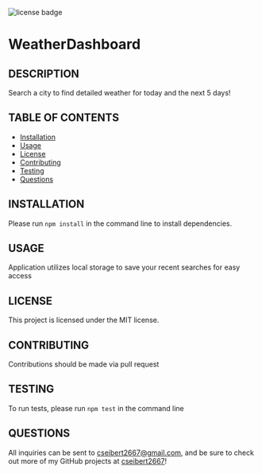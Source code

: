 
  ![license badge](https://img.shields.io/badge/license-MIT-blue)
  # WeatherDashboard
  ## DESCRIPTION
  Search a city to find detailed weather for today and the next 5 days!
  ## TABLE OF CONTENTS
  * [Installation](#installation)
  * [Usage](#usage)
  * [License](#license)
  * [Contributing](#contributing)
  * [Testing](#testing)
  * [Questions](#questions)
  ## INSTALLATION
  Please run `npm install` in the command line to install dependencies.
  ## USAGE
  Application utilizes local storage to save your recent searches for easy access
  ## LICENSE
  This project is licensed under the MIT license.
  ## CONTRIBUTING
  Contributions should be made via pull request
  ## TESTING
  To run tests, please run `npm test` in the command line
  ## QUESTIONS
  All inquiries can be sent to cseibert2667@gmail.com, and be sure to check out more of my GitHub projects at [cseibert2667](https://www.github.com/cseibert2667)!
